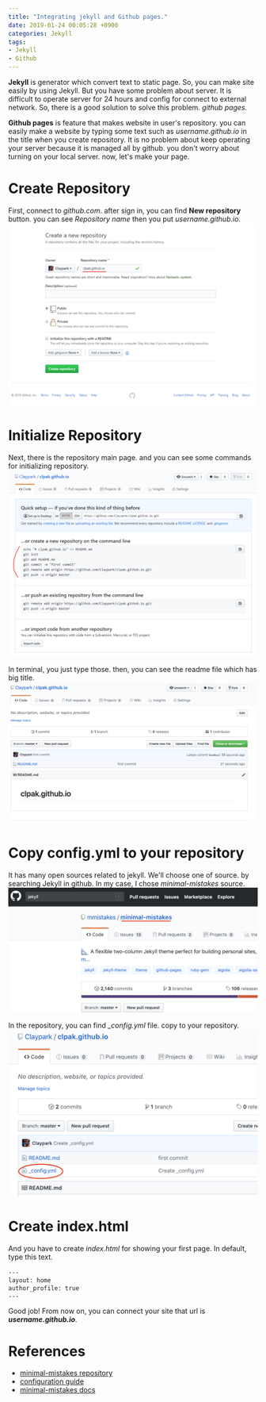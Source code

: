 ```yaml
---
title: "Integrating jekyll and Github pages."
date: 2019-01-24 00:05:28 +0900
categories: Jekyll
tags:
- Jekyll
- Github
---
```



  **Jekyll** is generator which convert text to static page. So, you can make site easily by using Jekyll. But you have some problem about server. It is difficult to operate server for 24 hours and config for connect to external network. So, there is a good solution to solve this problem. *github pages.*
  
  **Github pages** is feature that makes website in user's repository. you can easily make a website by typing some text such as *username.github.io* in the title when you create repository. It is no problem about keep operating your server because it is managed all by github. you don't worry about turning on your local server. now, let's make your page.

# Create Repository
 
 First, connect to *github.com*. after sign in, you can find **New repository** button. you can see *Repository name* then you put *username.github.io*.
 ![New repository](/assets/images/post/2019-01-24-create_repository.PNG)
 
# Initialize Repository
 
 Next, there is the repository main page. and you can see some commands for initializing repository. 
 ![Repo Home](/assets/images/post/2019-01-24-repository_home.PNG)
 
 In terminal, you just type those. then, you can see the readme file which has big title.
 ![After git init](/assets/images/post/2019-01-24-after_git_init.PNG)
 
# Copy config.yml to your repository
 
 It has many open sources related to jekyll. We'll choose one of source. by searching Jekyll in github. In my case, I chose *minimal-mistakes* source. 
 ![minimal-mistake](/assets/images/post/2019-01-24-minimal-mistakes.PNG)
 
 In the repository, you can find *_config.yml* file. copy to your repository.
 ![config.yml](/assets/images/post/2019-01-24-config_yml.PNG)
 
# Create index.html
 
 And you have to create *index.html* for showing your first page. In default, type this text.
 
```
---
layout: home
author_profile: true
---
```

 Good job! From now on, you can connect your site that url is ***username.github.io***.
 
 
# References
 
 * [minimal-mistakes repository](https://github.com/mmistakes/minimal-mistakes)
 * [configuration guide](https://mmistakes.github.io/minimal-mistakes/docs/configuration/#)
 * [minimal-mistakes docs](https://github.com/mmistakes/minimal-mistakes/tree/master/docs/_docs)
 
